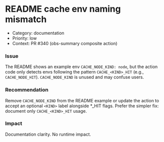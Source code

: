 # README cache env naming mismatch

- Category: documentation
- Priority: low
- Context: PR #340 (obs-summary composite action)

### Issue
The README shows an example env `CACHE_NODE_KIND: node`, but the action code only detects envs following the pattern `CACHE_<KIND>_HIT` (e.g., `CACHE_NODE_HIT`). `CACHE_NODE_KIND` is unused and may confuse users.

### Recommendation
Remove `CACHE_NODE_KIND` from the README example or update the action to accept an optional `<KIND>` label alongside *_HIT flags. Prefer the simpler fix: document only `CACHE_<KIND>_HIT` usage.

### Impact
Documentation clarity. No runtime impact.
